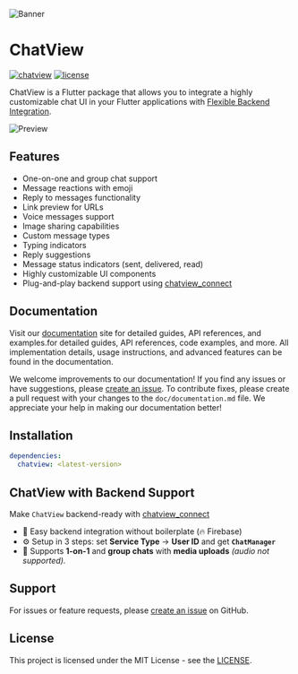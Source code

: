 ![Banner](https://raw.githubusercontent.com/SimformSolutionsPvtLtd/flutter_chatview/main/preview/banner.png)

# ChatView

[![chatview](https://img.shields.io/pub/v/chatview?label=chatview)](https://pub.dev/packages/chatview)
[![license](https://img.shields.io/badge/license-MIT-blue.svg)](https://github.com/SimformSolutionsPvtLtd/flutter_chatview/blob/main/LICENSE)

ChatView is a Flutter package that allows you to integrate a highly customizable chat UI in your
Flutter applications with [Flexible Backend Integration][chatViewConnect].

![Preview](https://raw.githubusercontent.com/SimformSolutionsPvtLtd/flutter_chatview/main/preview/chatview.gif)

## Features

- One-on-one and group chat support
- Message reactions with emoji
- Reply to messages functionality
- Link preview for URLs
- Voice messages support
- Image sharing capabilities
- Custom message types
- Typing indicators
- Reply suggestions
- Message status indicators (sent, delivered, read)
- Highly customizable UI components
- Plug-and-play backend support using [chatview_connect][chatViewConnect]

## Documentation

Visit our [documentation](https://simform-flutter-packages.web.app/chatView) site for detailed guides, API references, and examples.for detailed guides, API references, code examples, and more. All implementation details, usage instructions, and advanced features can be found in the documentation.

We welcome improvements to our documentation! If you find any issues or have suggestions, please [create an issue](https://github.com/SimformSolutionsPvtLtd/flutter_chatview/issues). To contribute fixes, please create a pull request with your changes to the `doc/documentation.md` file. We appreciate your help in making our documentation better!
## Installation

```yaml
dependencies:
  chatview: <latest-version>
```

## ChatView with Backend Support

Make `ChatView` backend-ready with [chatview_connect][chatViewConnect]

- 🔌 Easy backend integration without boilerplate (🔥 Firebase)
- ⚙️ Setup in 3 steps: set **Service Type** -> **User ID** and get **`ChatManager`**
- 💬 Supports **1-on-1** and **group chats** with **media uploads** *(audio not supported).*

## Support

For issues or feature requests, please [create an issue](https://github.com/SimformSolutionsPvtLtd/flutter_chatview/issues) on GitHub.

## License
This project is licensed under the MIT License - see the [LICENSE](https://simform-flutter-packages.web.app/chatView/license).

[chatViewConnect]: https://pub.dev/packages/chatview_connect
